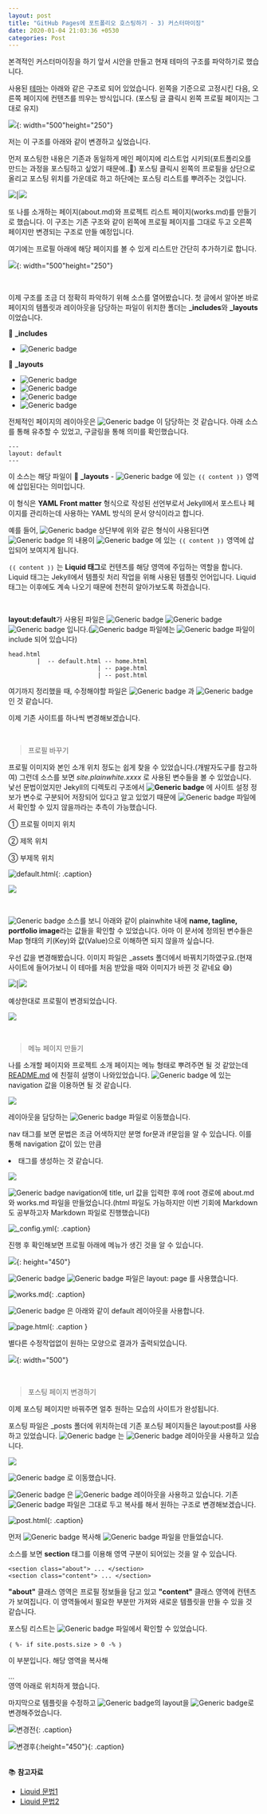 ```yaml
---
layout: post
title: "GitHub Pages에 포트폴리오 호스팅하기 - 3) 커스터마이징"
date: 2020-01-04 21:03:36 +0530
categories: Post
---
```


본격적인 커스터마이징을 하기 앞서 시안을 만들고 현재 테마의 구조를 파악하기로 했습니다.

사용된 [테마](https://samarsault.com/)는 아래와 같은 구조로 되어 있었습니다. 왼쪽을 기준으로 고정시킨 다음, 오른쪽 페이지에 컨텐츠를 띄우는 방식입니다. (포스팅 글 클릭시 왼쪽 프로필 페이지는 그대로 유지)

![](/assets/img/post3/post3_img1.jpg){: width="500"height="250"}

저는 이 구조를 아래와 같이 변경하고 싶었습니다.

먼저 포스팅한 내용은 기존과 동일하게 메인 페이지에 리스트업 시키되(포트폴리오를 만드는 과정을 포스팅하고 싶었기 때문에..:grimacing:) 포스팅 클릭시 왼쪽의 프로필을 상단으로 올리고 포스팅 위치를 가운데로 하고 하단에는 포스팅 리스트를 뿌려주는 것입니다.

![](/assets/img/post3/post3_img1.jpg)|![](/assets/img/post3/post3_img2.jpg)

또 나를 소개하는 페이지(about.md)와 프로젝트 리스트 페이지(works.md)를 만들기로 했습니다. 이 구조는 기존 구조와 같이 왼쪽에 프로필 페이지를 그대로 두고 오른쪽 페이지만 변경되는 구조로 만들 예정입니다.

여기에는 프로필 아래에 해당 페이지를 볼 수 있게 리스트만 간단히 추가하기로 합니다.

![](/assets/img/post3/post3_img3.jpg){: width="500"height="250"}

<br>

이제 구조를 조금 더 정확히 파악하기 위해 소스를 열어봤습니다. 첫 글에서 알아본 바로 페이지의 템플릿과 레이아웃을 담당하는 파일이 위치한 폴더는 **_includes**와 **_layouts**이었습니다.

:file_folder: **_includes**

* ![Generic badge](https://img.shields.io/badge/-head.html-2E4DA7?style=flat) 

:file_folder: **_layouts**

* ![Generic badge](https://img.shields.io/badge/-default.html-2E4DA7?style=flat) 
* ![Generic badge](https://img.shields.io/badge/-home.html-2E4DA7?style=flat) 
* ![Generic badge](https://img.shields.io/badge/-page.html-2E4DA7?style=flat) 
* ![Generic badge](https://img.shields.io/badge/-post.html-2E4DA7?style=flat) 

전체적인 페이지의 레이아웃은 ![Generic badge](https://img.shields.io/badge/-default.html-2E4DA7?style=flat) 이 담당하는 것 같습니다. 아래 소스를 통해 유추할 수 있었고, 구글링을 통해 의미를 확인했습니다.

```
---
layout: default
---
```

이 소스는 해당 파일이 :file_folder: **_layouts** - ![Generic badge](https://img.shields.io/badge/-default.html-2E4DA7?style=flat) 에 있는  `｛｛ content ｝｝` 영역에 삽입된다는 의미입니다.

이 형식은 **YAML Front matter** 형식으로 작성된 선언부로서 Jekyll에서 포스트나 페이지를 관리하는데 사용하는 YAML 방식의 문서 양식이라고 합니다.

예를 들어, ![Generic badge](https://img.shields.io/badge/-page.html-2E4DA7?style=flat) 상단부에 위와 같은 형식이 사용된다면 ![Generic badge](https://img.shields.io/badge/-page.html-2E4DA7?style=flat) 의 내용이 ![Generic badge](https://img.shields.io/badge/-default.html-2E4DA7?style=flat) 에 있는  `｛｛ content ｝｝` 영역에 삽입되어 보여지게 됩니다.

 `｛｛ content ｝｝` 는 **Liquid 태그**로 컨텐츠를 해당 영역에 주입하는 역할을 합니다. Liquid 태그는 Jekyll에서 템플릿 처리 작업을 위해 사용된 템플릿 언어입니다. Liquid 태그는 이후에도 계속 나오기 때문에 천천히 알아가보도록 하겠습니다.

<br>

**layout:default**가 사용된 파일은 ![Generic badge](https://img.shields.io/badge/-home.html-2E4DA7?style=flat) ![Generic badge](https://img.shields.io/badge/-default.html-2E4DA7?style=flat) ![Generic badge](https://img.shields.io/badge/-post.html-2E4DA7?style=flat) 입니다.(![Generic badge](https://img.shields.io/badge/-default.html-2E4DA7?style=flat) 파일에는 ![Generic badge](https://img.shields.io/badge/-head.html-2E4DA7?style=flat) 파일이 include 되어 있습니다)

```
head.html      
        |  -- default.html -- home.html 
                         | -- page.html
                         | -- post.html
```

여기까지 정리했을 때, 수정해야할 파일은 ![Generic badge](https://img.shields.io/badge/-default.html-2E4DA7?style=flat) 과 ![Generic badge](https://img.shields.io/badge/-post.html-2E4DA7?style=flat) 인 것 같습니다.

이제 기존 사이트를 하나씩 변경해보겠습니다.

<br>

> 프로필 바꾸기

프로필 이미지와 본인 소개 위치 정도는 쉽게 찾을 수 있었습니다.(개발자도구를 참고하여) 그런데 소스를 보면 *site.plainwhite.xxxx* 로 사용된 변수들을 볼 수 있었습니다. 낯선 문법이었지만 Jekyll의 디렉토리 구조에서 **![Generic badge](https://img.shields.io/badge/-_config.yml-2E4DA7?style=flat)** 에 사이트 설정 정보가 변수로 구분되어 저장되어 있다고 알고 있었기 때문에 ![Generic badge](https://img.shields.io/badge/-_config.yml-2E4DA7?style=flat) 파일에서 확인할 수 있지 않을까라는 추측이 가능했습니다.

① 프로필 이미지 위치

② 제목 위치

③ 부제목 위치

![default.html](/assets/img/post3/post3_img4.png){: .caption}

![](/assets/img/post3/post3_img5.png)

<br>

![Generic badge](https://img.shields.io/badge/-_config.yml-2E4DA7?style=flat)  소스를 보니 아래와 같이 plainwhite 내에 **name, tagline, portfolio image**라는 값들을 확인할 수 있었습니다. 아마 이 문서에 정의된 변수들은 Map 형태의 키(Key)와 값(Value)으로 이해하면 되지 않을까 싶습니다.

우선 값을 변경해봤습니다. 이미지 파일은 _assets 폴더에서 바꿔치기하였구요.(현재 사이트에 들어가보니 이 테마를 처음 받았을 때와 이미지가 바뀐 것 같네요 :sweat_smile:)

![](/assets/img/post3/post3_img6.png)|![](/assets/img/post3/post3_img7.png)

예상한대로 프로필이 변경되었습니다.

![](/assets/img/post3/post3_img8.png)

<br>

> 메뉴 페이지 만들기

나를 소개할 페이지와 프로젝트 소개 페이지는 메뉴 형태로 뿌려주면 될 것 같았는데  [README.md](https://github.com/eeesnghyun/eeesnghyun.github.io) 에 친절히 설명이 나와있었습니다. ![Generic badge](https://img.shields.io/badge/-_config.yml-2E4DA7?style=flat) 에 있는 navigation 값을 이용하면 될 것 같습니다.

![](/assets/img/post3/post3_img12.png)

레이아웃을 담당하는 ![Generic badge](https://img.shields.io/badge/-default.html-2E4DA7?style=flat) 파일로 이동했습니다.

nav 태그를 보면 문법은 조금 어색하지만 분명 for문과 if문임을 알 수 있습니다. 이를 통해 navigation 값이 있는 만큼 <li> 태그를 생성하는 것 같습니다.

![](/assets/img/post3/post3_img11.png)

![Generic badge](https://img.shields.io/badge/-_config.yml-2E4DA7?style=flat) navigation에 title, url 값을 입력한 후에 root 경로에 about.md와 works.md 파일을 만들었습니다.(html 파일도 가능하지만 이번 기회에 Markdown도 공부하고자 Markdown 파일로 진행했습니다)

![_config.yml](/assets/img/post3/post3_img10.png){: .caption}

진행 후 확인해보면 프로필 아래에 메뉴가 생긴 것을 알 수 있습니다.

![](/assets/img/post3/post3_img9.png){: height="450"}

![Generic badge](https://img.shields.io/badge/-about.md-2E4DA7?style=flat) ![Generic badge](https://img.shields.io/badge/-works.md-2E4DA7?style=flat) 파일은 layout: page 를 사용했습니다.

![works.md](/assets/img/post3/post3_img13.png){: .caption}

![Generic badge](https://img.shields.io/badge/-page.html-2E4DA7?style=flat)  은 아래와 같이 default 레이아웃을 사용합니다.

![page.html](/assets/img/post3/post3_img15.png){: .caption }

별다른 수정작업없이 원하는 모양으로 결과가 출력되었습니다.

![](/assets/img/post3/post3_img14.png){: width="500"}

<br>

> 포스팅 페이지 변경하기

이제 포스팅 페이지만 바꿔주면 얼추 원하는 모습의 사이트가 완성됩니다.

포스팅 파일은 _posts 폴더에 위치하는데 기존 포스팅 페이지들은 layout:post를 사용하고 있었습니다. ![Generic badge](https://img.shields.io/badge/-post.html-2E4DA7?style=flat) 는 ![Generic badge](https://img.shields.io/badge/-default.html-2E4DA7?style=flat) 레이아웃을 사용하고 있습니다. 

![](/assets/img/post3/post3_img16.png)

![Generic badge](https://img.shields.io/badge/-post.html-2E4DA7?style=flat) 로 이동했습니다.

![Generic badge](https://img.shields.io/badge/-post.html-2E4DA7?style=flat) 은 ![Generic badge](https://img.shields.io/badge/-default.html-2E4DA7?style=flat) 레이아웃을 사용하고 있습니다. 기존 ![Generic badge](https://img.shields.io/badge/-default.html-2E4DA7?style=flat) 파일은 그대로 두고 복사를 해서 원하는 구조로 변경해보겠습니다.

![post.html](/assets/img/post3/post3_img19.jpg){: .caption}

먼저 ![Generic badge](https://img.shields.io/badge/-default.html-2E4DA7?style=flat) 복사해 ![Generic badge](https://img.shields.io/badge/-default2.html-2E4DA7?style=flat) 파일을 만들었습니다.

소스를 보면 **section** 태그를 이용해 영역 구분이 되어있는 것을 알 수 있습니다.

```
<section class="about"> ... </section>
<section class="content"> ... </section>
```

**"about"** 클래스 영역은 프로필 정보들을 담고 있고 **"content"** 클래스 영역에 컨텐츠가 보여집니다. 이 영역들에서 필요한 부분만 가져와 새로운 템플릿을 만들 수 있을 것 같습니다.

포스팅 리스트는 ![Generic badge](https://img.shields.io/badge/-home.html-2E4DA7?style=flat) 파일에서 확인할 수 있었습니다.

`｛ %- if site.posts.size > 0 -% ｝` 

이 부분입니다. 해당 영역을 복사해 <section class="content">...</section> 영역 아래로 위치하게 했습니다.

마지막으로 템플릿을 수정하고 ![Generic badge](https://img.shields.io/badge/-post.html-2E4DA7?style=flat)의 layout을 ![Generic badge](https://img.shields.io/badge/-default2.html-2E4DA7?style=flat)로 변경해주었습니다.

![변경전](/assets/img/post3/post3_img17.jpg){: .caption}

![변경후](/assets/img/post3/post3_img18.jpg){:height="450"}{: .caption}

<br>:books: **참고자료**

* [Liquid 문법1](https://jekyllrb-ko.github.io/docs/variables/) 
* [Liquid 문법2](https://nolboo.kim/blog/2014/01/09/upgrade-jekyll-github-blog/)